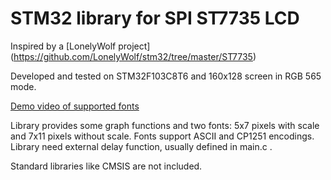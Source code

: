 # STM32 library for SPI ST7735 LCD

Inspired by a [LonelyWolf project] (https://github.com/LonelyWolf/stm32/tree/master/ST7735)

Developed and tested on STM32F103C8T6 and 160x128 screen in RGB 565 mode.

[Demo video of supported fonts](https://youtu.be/faLqhA-05B0)

Library provides some graph functions and two fonts: 5x7 pixels with scale and 7x11 pixels without scale. Fonts support ASCII and CP1251 encodings.
Library need external delay function, usually defined in main.c .

Standard libraries like CMSIS are not included.
